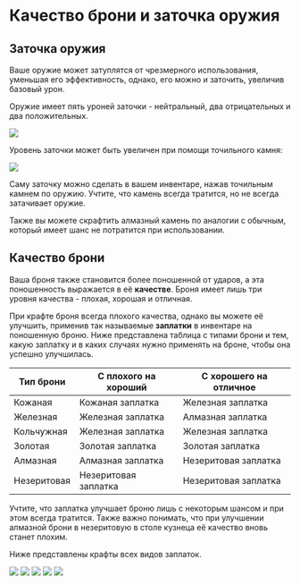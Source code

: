 # Качество брони и заточка оружия

## Заточка оружия

Ваше оружие может затуплятся от чрезмерного использования, уменьшая его эффективность, однако, его можно и заточить, увеличив базовый урон.

Оружие имеет пять уроней заточки - нейтральный, два отрицательных и два положительных.

![](https://imgur.com/caPI4DE.png)

Уровень заточки может быть увеличен при помощи точильного камня:

![](https://imgur.com/HMKbyBw.png)

Саму заточку можно сделать в вашем инвентаре, нажав точильным камнем по оружию. Учтите, что камень всегда тратится, но не всегда затачивает оружие.

Также вы можете скрафтить алмазный камень по аналогии с обычным, который имеет шанс не потратится при использовании.

## Качество брони

Ваша броня также становится более поношенной от ударов, а эта поношенность выражается в её **качестве**.
Броня имеет лишь три уровня качества - плохая, хорошая и отличная.

При крафте броня всегда плохого качества, однако вы можете её улучшить, применив так называемые **заплатки** в инвентаре на поношенную броню. Ниже представлена таблица с типами брони и тем, какую заплатку и в каких случаях нужно применять на броне, чтобы она успешно улучшилась.

| Тип брони | С плохого на хороший | С хорошего на отличное |
| --- | --- | --- |
| Кожаная | Кожаная заплатка | Железная заплатка |
| Железная | Железная заплатка | Алмазная заплатка |
| Кольчужная | Железная заплатка | Железная заплатка |
| Золотая | Золотая заплатка | Золотая заплатка |
| Алмазная | Алмазная заплатка | Незеритовая заплатка |
| Незеритовая | Незеритовая заплатка | Незеритовая заплатка |

Учтите, что заплатка улучшает броню лишь с некоторым шансом и при этом всегда тратится.
Также важно понимать, что при улучшении алмазной брони в незеритовую в столе кузнеца её качество вновь станет плохим.

Ниже представлены крафты всех видов заплаток.

![](https://imgur.com/PATb8Ij.png)
![](https://imgur.com/Jq5M91j.png)
![](https://imgur.com/yd1Ww7G.png)
![](https://imgur.com/4aIXYCu.png)
![](https://imgur.com/5YuIi3Q.png)